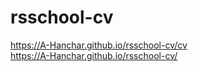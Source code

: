 # rsschool-cv
https://A-Hanchar.github.io/rsschool-cv/cv <br>
https://A-Hanchar.github.io/rsschool-cv/